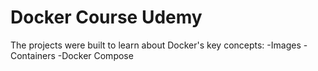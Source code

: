 # Docker Course Udemy
The projects were built to learn about Docker's key concepts:
-Images
-Containers
-Docker Compose
